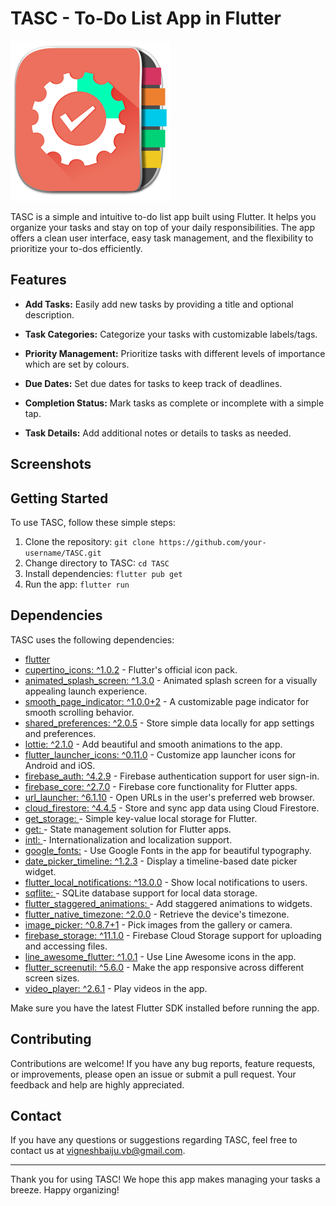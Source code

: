 # TASC - To-Do List App in Flutter

![TASC Logo](assets/images/logo.png)

TASC is a simple and intuitive to-do list app built using Flutter. It helps you organize your tasks and stay on top of your daily responsibilities. The app offers a clean user interface, easy task management, and the flexibility to prioritize your to-dos efficiently.

## Features

- **Add Tasks:** Easily add new tasks by providing a title and optional description.

- **Task Categories:** Categorize your tasks with customizable labels/tags.

- **Priority Management:** Prioritize tasks with different levels of importance which are set by colours.

- **Due Dates:** Set due dates for tasks to keep track of deadlines.

- **Completion Status:** Mark tasks as complete or incomplete with a simple tap.

- **Task Details:** Add additional notes or details to tasks as needed.

## Screenshots



## Getting Started

To use TASC, follow these simple steps:

1. Clone the repository: `git clone https://github.com/your-username/TASC.git`
2. Change directory to TASC: `cd TASC`
3. Install dependencies: `flutter pub get`
4. Run the app: `flutter run`

## Dependencies

TASC uses the following dependencies:

- [flutter](https://flutter.dev/)
- [cupertino_icons: ^1.0.2](https://pub.dev/packages/cupertino_icons) - Flutter's official icon pack.
- [animated_splash_screen: ^1.3.0](https://pub.dev/packages/animated_splash_screen) - Animated splash screen for a visually appealing launch experience.
- [smooth_page_indicator: ^1.0.0+2](https://pub.dev/packages/smooth_page_indicator) - A customizable page indicator for smooth scrolling behavior.
- [shared_preferences: ^2.0.5](https://pub.dev/packages/shared_preferences) - Store simple data locally for app settings and preferences.
- [lottie: ^2.1.0](https://pub.dev/packages/lottie) - Add beautiful and smooth animations to the app.
- [flutter_launcher_icons: ^0.11.0](https://pub.dev/packages/flutter_launcher_icons) - Customize app launcher icons for Android and iOS.
- [firebase_auth: ^4.2.9](https://pub.dev/packages/firebase_auth) - Firebase authentication support for user sign-in.
- [firebase_core: ^2.7.0](https://pub.dev/packages/firebase_core) - Firebase core functionality for Flutter apps.
- [url_launcher: ^6.1.10](https://pub.dev/packages/url_launcher) - Open URLs in the user's preferred web browser.
- [cloud_firestore: ^4.4.5](https://pub.dev/packages/cloud_firestore) - Store and sync app data using Cloud Firestore.
- [get_storage: ](https://pub.dev/packages/get_storage) - Simple key-value local storage for Flutter.
- [get: ](https://pub.dev/packages/get) - State management solution for Flutter apps.
- [intl: ](https://pub.dev/packages/intl) - Internationalization and localization support.
- [google_fonts:](https://pub.dev/packages/google_fonts) - Use Google Fonts in the app for beautiful typography.
- [date_picker_timeline: ^1.2.3](https://pub.dev/packages/date_picker_timeline) - Display a timeline-based date picker widget.
- [flutter_local_notifications: ^13.0.0](https://pub.dev/packages/flutter_local_notifications) - Show local notifications to users.
- [sqflite: ](https://pub.dev/packages/sqflite) - SQLite database support for local data storage.
- [flutter_staggered_animations: ](https://pub.dev/packages/flutter_staggered_animations) - Add staggered animations to widgets.
- [flutter_native_timezone: ^2.0.0](https://pub.dev/packages/flutter_native_timezone) - Retrieve the device's timezone.
- [image_picker: ^0.8.7+1](https://pub.dev/packages/image_picker) - Pick images from the gallery or camera.
- [firebase_storage: ^11.1.0](https://pub.dev/packages/firebase_storage) - Firebase Cloud Storage support for uploading and accessing files.
- [line_awesome_flutter: ^1.0.1](https://pub.dev/packages/line_awesome_flutter) - Use Line Awesome icons in the app.
- [flutter_screenutil: ^5.6.0](https://pub.dev/packages/flutter_screenutil) - Make the app responsive across different screen sizes.
- [video_player: ^2.6.1](https://pub.dev/packages/video_player) - Play videos in the app.

Make sure you have the latest Flutter SDK installed before running the app.

## Contributing

Contributions are welcome! If you have any bug reports, feature requests, or improvements, please open an issue or submit a pull request. Your feedback and help are highly appreciated.


## Contact

If you have any questions or suggestions regarding TASC, feel free to contact us at [vigneshbaiju.vb@gmail.com](mailto:vigneshbaiju.vb@gmail.com).

--------------------------------------------------------------------------------------------------------------------------------------------------------------

Thank you for using TASC! We hope this app makes managing your tasks a breeze. Happy organizing!
